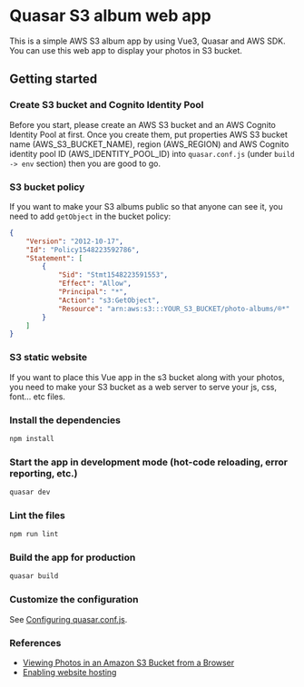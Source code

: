 # Quasar S3 album web app

This is a simple AWS S3 album app by using Vue3, Quasar and AWS SDK. You can use this web app to display your photos in S3 bucket.

## Getting started
### Create S3 bucket and Cognito Identity Pool
Before you start, please create an AWS S3 bucket and an AWS Cognito Identity Pool at first. Once you create them, put properties
AWS S3 bucket name (AWS_S3_BUCKET_NAME), region (AWS_REGION) and AWS Cognito identity pool ID (AWS_IDENTITY_POOL_ID) into
`quasar.conf.js` (under `build -> env` section) then you are good to go.

### S3 bucket policy
If you want to make your S3 albums public so that anyone can see it, you need to add `getObject` in the bucket policy:
```json
{
    "Version": "2012-10-17",
    "Id": "Policy1548223592786",
    "Statement": [
        {
            "Sid": "Stmt1548223591553",
            "Effect": "Allow",
            "Principal": "*",
            "Action": "s3:GetObject",
            "Resource": "arn:aws:s3:::YOUR_S3_BUCKET/photo-albums/®*"
        }
    ]
}
```

### S3 static website
If you want to place this Vue app in the s3 bucket along with your photos, you need to make your S3 bucket as a web server
to serve your js, css, font... etc files.

### Install the dependencies
```bash
npm install
```

### Start the app in development mode (hot-code reloading, error reporting, etc.)
```bash
quasar dev
```

### Lint the files
```bash
npm run lint
```

### Build the app for production
```bash
quasar build
```

### Customize the configuration
See [Configuring quasar.conf.js](https://v2.quasar.dev/quasar-cli/quasar-conf-js).

### References
* [Viewing Photos in an Amazon S3 Bucket from a Browser](https://docs.aws.amazon.com/sdk-for-javascript/v2/developer-guide/s3-example-photos-view.html)
* [Enabling website hosting](https://docs.aws.amazon.com/AmazonS3/latest/userguide/EnableWebsiteHosting.html)
